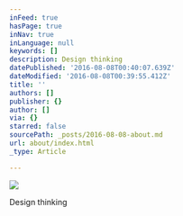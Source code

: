 ```yaml
---
inFeed: true
hasPage: true
inNav: true
inLanguage: null
keywords: []
description: Design thinking
datePublished: '2016-08-08T00:40:07.639Z'
dateModified: '2016-08-08T00:39:55.412Z'
title: ''
authors: []
publisher: {}
author: []
via: {}
starred: false
sourcePath: _posts/2016-08-08-about.md
url: about/index.html
_type: Article

---
```

![](https://the-grid-user-content.s3-us-west-2.amazonaws.com/7e684f1f-30db-42d3-a376-b11668d1b0b2.png)

Design thinking